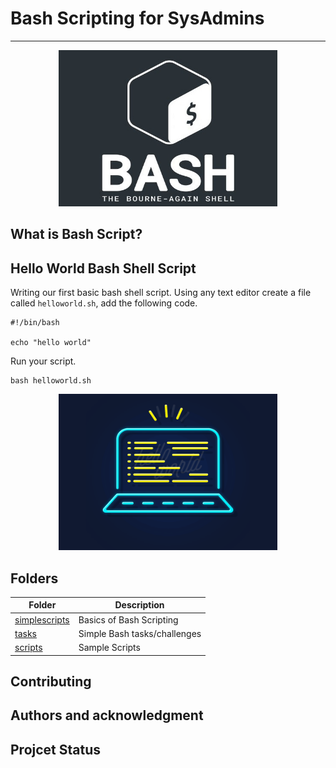 # Bash Scripting for SysAdmins
---
<p align="center">
  <img width="350" height="250" src="img/bash.jpg">
</p>



## What is Bash Script?

## Hello World Bash Shell Script

Writing our first basic bash shell script. Using any text editor create a file called ```helloworld.sh```, add the following code.
```
#!/bin/bash

echo "hello world"
```

Run your script. 

```
bash helloworld.sh
```
<p align="center">
  <img width="350" height="250" src="img/hello_world.gif">
</p>

## Folders

| Folder  | Description |
| ------------- | ------------- |
| [simplescripts](simplescripts)  | Basics of Bash Scripting  |
| [tasks](tasks)  | Simple Bash tasks/challenges |
| [scripts](scripts) | Sample Scripts |

## Contributing

## Authors and acknowledgment

## Projcet Status

